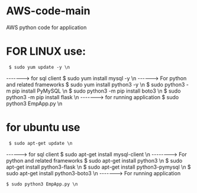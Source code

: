 # AWS-code-main
AWS python code for application
# FOR LINUX use:
     $ sudo yum update -y \n
-------> for sql client
     $ sudo yum install mysql -y \n
------> For python and related frameworks
$ sudo yum install python3 -y \n
 $ sudo python3 -m pip install PyMySQL \n
 $ sudo python3 -m pip install boto3 \n
 $ sudo python3 -m pip install flask \n
-------> for running application
     $ sudo python3 EmpApp.py \n

# for ubuntu use
     $ sudo apt-get update \n
------> for sql client
     $ sudo apt-get install mysql-client \n
--------> For python and related frameworks
     $ sudo apt-get install python3  \n
     $ sudo apt-get install python3-flask \n
     $ sudo apt-get install python3-pymysql \n
     $ sudo apt-get install python3-boto3 \n
-------> For running application 

    $ sudo python3 EmpApp.py \n

